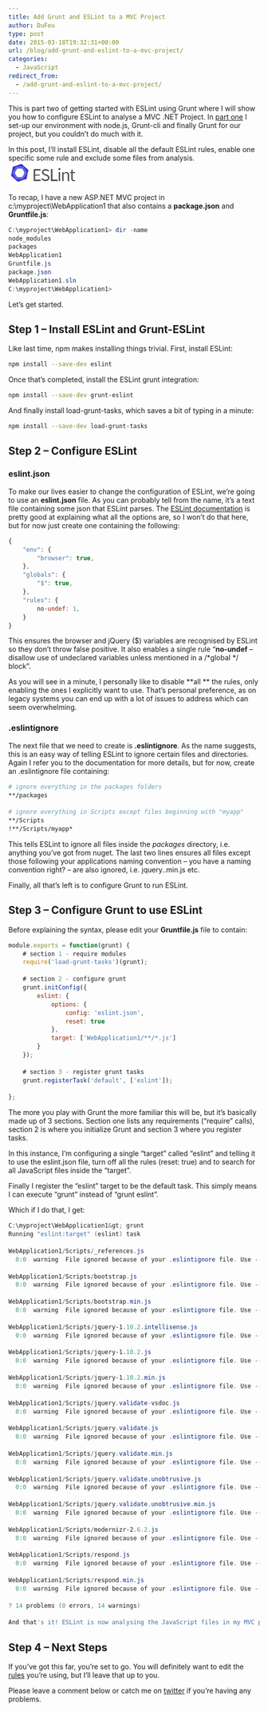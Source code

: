 ```yaml
---
title: Add Grunt and ESLint to a MVC Project
author: DuFeu
type: post
date: 2015-03-18T19:32:31+00:00
url: /blog/add-grunt-and-eslint-to-a-mvc-project/
categories:
  - JavaScript
redirect_from:
  - /add-grunt-and-eslint-to-a-mvc-project/
---
```


This is part two of getting started with ESLint using Grunt where I will show you how to configure ESLint to analyse a MVC .NET Project. In [part one][1] I set-up our environment with node.js, Grunt-cli and finally Grunt for our project, but you couldn&#8217;t do much with it.

In this post, I&#8217;ll install ESLint, disable all the default ESLint rules, enable one specific some rule and exclude some files from analysis.
![Add Grunt and ESLint to a MVC Project](../../../images/2015/01/ESLint.png "Add Grunt and ESLint to a MVC Project")

To recap, I have a new ASP.NET MVC project in c:\myproject\WebApplication1 that also contains a **package.json** and **Gruntfile.js**:

```powershell
C:\myproject\WebApplication1> dir -name
node_modules
packages
WebApplication1
Gruntfile.js
package.json
WebApplication1.sln
C:\myproject\WebApplication1>
```

Let&#8217;s get started.

## Step 1 &#8211; Install ESLint and Grunt-ESLint

Like last time, npm makes installing things trivial. First, install ESLint:

```bash
npm install --save-dev eslint

```

Once that&#8217;s completed, install the ESLint grunt integration:

```bash
npm install --save-dev grunt-eslint

```

And finally install load-grunt-tasks, which saves a bit of typing in a minute:

```bash
npm install --save-dev load-grunt-tasks

```

## Step 2 &#8211; Configure ESLint

### eslint.json

To make our lives easier to change the configuration of ESLint, we&#8217;re going to use an **eslint.json** file. As you can probably tell from the name, it&#8217;s a text file containing some json that ESLint parses. The [ESLint documentation][3] is pretty good at explaining what all the options are, so I won&#8217;t do that here, but for now just create one containing the following:

```javascript
{
    "env": {
        "browser": true,
    },
	"globals": {
        "$": true,
    },
	"rules": {
        no-undef: 1,
    }
}
```

This ensures the browser and jQuery (\$) variables are recognised by ESLint so they don&#8217;t throw false positive. It also enables a single rule &#8220;**no-undef** &#8211; disallow use of undeclared variables unless mentioned in a /\*global \*/ block&#8221;.

As you will see in a minute, I personally like to disable \*\*all \*\* the rules, only enabling the ones I explicitly want to use. That&#8217;s personal preference, as on legacy systems you can end up with a lot of issues to address which can seem overwhelming.

### .eslintignore

The next file that we need to create is **.eslintignore**. As the name suggests, this is an easy way of telling ESLint to ignore certain files and directories. Again I refer you to the documentation for more details, but for now, create an .eslintignore file containing:

```bash
# ignore everything in the packages folders
**/packages

# ignore everything in Scripts except files beginning with "myapp"
**/Scripts
!**/Scripts/myapp*
```

This tells ESLint to ignore all files inside the _packages_ directory, i.e. anything you&#8217;ve got from nuget. The last two lines ensures all files except those following your applications naming convention &#8211; you have a naming convention right? &#8211; are also ignored, i.e. jquery.<ver>.min.js etc.

Finally, all that&#8217;s left is to configure Grunt to run ESLint.

## Step 3 &#8211; Configure Grunt to use ESLint

Before explaining the syntax, please edit your **Gruntfile.js** file to contain:

```javascript
module.exports = function(grunt) {
	# section 1 - require modules
	require('load-grunt-tasks')(grunt);

	# section 2 - configure grunt
	grunt.initConfig({
		eslint: {
			options: {
				config: 'eslint.json',
				reset: true
			},
			target: ['WebApplication1/**/*.js']
		}
	});

	# section 3 - register grunt tasks
	grunt.registerTask('default', ['eslint']);

};
```

The more you play with Grunt the more familiar this will be, but it&#8217;s basically made up of 3 sections. Section one lists any requirements (&#8220;require&#8221; calls), section 2 is where you initialize Grunt and section 3 where you register tasks.

In this instance, I&#8217;m configuring a single &#8220;target&#8221; called &#8220;eslint&#8221; and telling it to use the eslint.json file, turn off all the rules (reset: true) and to search for all JavaScript files inside the &#8220;target&#8221;.

Finally I register the &#8220;eslint&#8221; target to be the default task. This simply means I can execute &#8220;grunt&#8221; instead of &#8220;grunt eslint&#8221;.

Which if I do that, I get:

```powershell
C:\myproject\WebApplication1&gt; grunt
Running "eslint:target" (eslint) task

WebApplication1/Scripts/_references.js
  0:0  warning  File ignored because of your .eslintignore file. Use --no-ignore to override

WebApplication1/Scripts/bootstrap.js
  0:0  warning  File ignored because of your .eslintignore file. Use --no-ignore to override

WebApplication1/Scripts/bootstrap.min.js
  0:0  warning  File ignored because of your .eslintignore file. Use --no-ignore to override

WebApplication1/Scripts/jquery-1.10.2.intellisense.js
  0:0  warning  File ignored because of your .eslintignore file. Use --no-ignore to override

WebApplication1/Scripts/jquery-1.10.2.js
  0:0  warning  File ignored because of your .eslintignore file. Use --no-ignore to override

WebApplication1/Scripts/jquery-1.10.2.min.js
  0:0  warning  File ignored because of your .eslintignore file. Use --no-ignore to override

WebApplication1/Scripts/jquery.validate-vsdoc.js
  0:0  warning  File ignored because of your .eslintignore file. Use --no-ignore to override

WebApplication1/Scripts/jquery.validate.js
  0:0  warning  File ignored because of your .eslintignore file. Use --no-ignore to override

WebApplication1/Scripts/jquery.validate.min.js
  0:0  warning  File ignored because of your .eslintignore file. Use --no-ignore to override

WebApplication1/Scripts/jquery.validate.unobtrusive.js
  0:0  warning  File ignored because of your .eslintignore file. Use --no-ignore to override

WebApplication1/Scripts/jquery.validate.unobtrusive.min.js
  0:0  warning  File ignored because of your .eslintignore file. Use --no-ignore to override

WebApplication1/Scripts/modernizr-2.6.2.js
  0:0  warning  File ignored because of your .eslintignore file. Use --no-ignore to override

WebApplication1/Scripts/respond.js
  0:0  warning  File ignored because of your .eslintignore file. Use --no-ignore to override

WebApplication1/Scripts/respond.min.js
  0:0  warning  File ignored because of your .eslintignore file. Use --no-ignore to override

? 14 problems (0 errors, 14 warnings)

And that's it! ESLint is now analysing the JavaScript files in my MVC project.
```

## Step 4 &#8211; Next Steps

If you&#8217;ve got this far, you&#8217;re set to go. You will definitely want to edit the [rules][4] you&#8217;re using, but I&#8217;ll leave that up to you.

Please leave a comment below or catch me on [twitter][5] if you&#8217;re having any problems.

[1]: http://localhost:8000/empty/getting-started-with-eslint-using-grunt/
[2]: ../../../images/2015/01/ESLint.png
[3]: http://eslint.org/docs/configuring/
[4]: http://eslint.org/docs/rules/
[5]: https://www.twitter.com/mattdufeu
